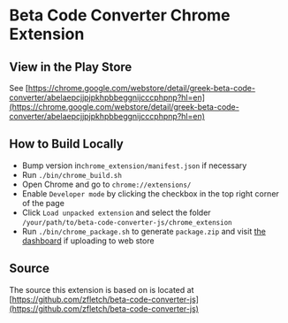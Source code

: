 Beta Code Converter Chrome Extension
====================================

View in the Play Store
----------------------

See [https://chrome.google.com/webstore/detail/greek-beta-code-converter/abelaepcjjpjpkhpbbeggnijcccphpnp?hl=en](https://chrome.google.com/webstore/detail/greek-beta-code-converter/abelaepcjjpjpkhpbbeggnijcccphpnp?hl=en)

How to Build Locally
--------------------

- Bump version in`chrome_extension/manifest.json` if necessary
- Run `./bin/chrome_build.sh`
- Open Chrome and go to `chrome://extensions/`
- Enable `Developer mode` by clicking the checkbox in the top right corner of the page
- Click `Load unpacked extension` and select the folder `/your/path/to/beta-code-converter-js/chrome_extension`
- Run `./bin/chrome_package.sh` to generate `package.zip` and visit [the dashboard](https://chrome.google.com/webstore/developer/dashboard) if uploading to web store

Source
------

The source this extension is based on is located at [https://github.com/zfletch/beta-code-converter-js](https://github.com/zfletch/beta-code-converter-js)
